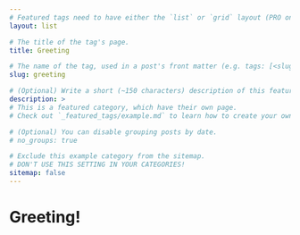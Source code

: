 ```yaml
---
# Featured tags need to have either the `list` or `grid` layout (PRO only).
layout: list

# The title of the tag's page.
title: Greeting

# The name of the tag, used in a post's front matter (e.g. tags: [<slug>]).
slug: greeting

# (Optional) Write a short (~150 characters) description of this featured tag.
description: >
# This is a featured category, which have their own page.
# Check out `_featured_tags/example.md` to learn how to create your own.

# (Optional) You can disable grouping posts by date.
# no_groups: true

# Exclude this example category from the sitemap.
# DON'T USE THIS SETTING IN YOUR CATEGORIES!
sitemap: false
---
```

# Greeting!